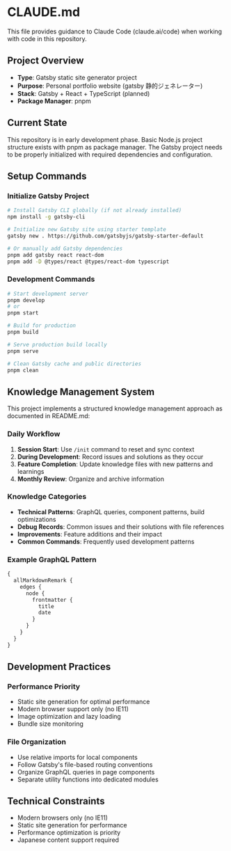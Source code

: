 # CLAUDE.md

This file provides guidance to Claude Code (claude.ai/code) when working with code in this repository.

## Project Overview

- **Type**: Gatsby static site generator project
- **Purpose**: Personal portfolio website (gatsby 静的ジェネレーター)
- **Stack**: Gatsby + React + TypeScript (planned)
- **Package Manager**: pnpm

## Current State

This repository is in early development phase. Basic Node.js project structure exists with pnpm as package manager. The Gatsby project needs to be properly initialized with required dependencies and configuration.

## Setup Commands

### Initialize Gatsby Project
```bash
# Install Gatsby CLI globally (if not already installed)
npm install -g gatsby-cli

# Initialize new Gatsby site using starter template
gatsby new . https://github.com/gatsbyjs/gatsby-starter-default

# Or manually add Gatsby dependencies
pnpm add gatsby react react-dom
pnpm add -D @types/react @types/react-dom typescript
```

### Development Commands
```bash
# Start development server
pnpm develop
# or
pnpm start

# Build for production
pnpm build

# Serve production build locally
pnpm serve

# Clean Gatsby cache and public directories
pnpm clean
```

## Knowledge Management System

This project implements a structured knowledge management approach as documented in README.md:

### Daily Workflow
1. **Session Start**: Use `/init` command to reset and sync context
2. **During Development**: Record issues and solutions as they occur
3. **Feature Completion**: Update knowledge files with new patterns and learnings
4. **Monthly Review**: Organize and archive information

### Knowledge Categories
- **Technical Patterns**: GraphQL queries, component patterns, build optimizations
- **Debug Records**: Common issues and their solutions with file references
- **Improvements**: Feature additions and their impact
- **Common Commands**: Frequently used development patterns

### Example GraphQL Pattern
```graphql
{
  allMarkdownRemark {
    edges {
      node {
        frontmatter {
          title
          date
        }
      }
    }
  }
}
```

## Development Practices

### Performance Priority
- Static site generation for optimal performance
- Modern browser support only (no IE11)
- Image optimization and lazy loading
- Bundle size monitoring

### File Organization
- Use relative imports for local components
- Follow Gatsby's file-based routing conventions
- Organize GraphQL queries in page components
- Separate utility functions into dedicated modules

## Technical Constraints

- Modern browsers only (no IE11)
- Static site generation for performance
- Performance optimization is priority
- Japanese content support required

